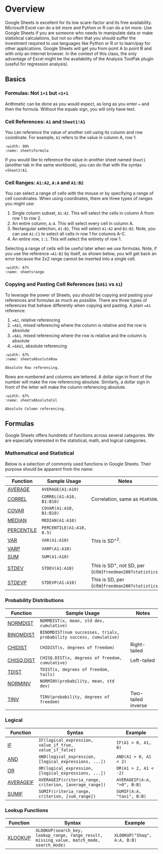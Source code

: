 # Overview

Google Sheets is excellent for its low scare-factor and its free availability. Microsoft Excel can do a bit more and Python or R can do a lot more. Use Google Sheets if you are someone who needs to manipulate data or make statistical calculations, but not so often that you should suffer the investment required to use languages like Python or R or to learn/pay for other applications. Google Sheets will get you from point A to point B and with only an internet browser. In the context of this class, the only advantage of Excel might be the availability of the Analysis ToolPak plugin (useful for regression analysis). 

## Basics

### Formulas: Not `1+1` but `=1+1`

Arithmetic can be done as you would expect, as long as you enter `=` and then the formula. Without the equals sign, you will only have text. 

### Cell References: `A1` and `Sheet1!A1`

You can reference the value of another cell using its column and row coordinate. For example, `A1` refers to the value in column A, row 1. 

```{figure} images/tikz/sheetsFormula.svg
:width: 90%
:name: sheetsformula

```

If you would like to reference the value in another sheet named `Sheet1` (another tab in the same workbook), you can do that with the syntax `=Sheet1!A1`. 

### Cell Ranges: `A1:A2`, `A:A` and `A1:B2`

You can select a range of cells with the mouse or by specifying a range of cell coordinates. When using coordinates, there are three types of ranges you might use:

1. Single column subset, `A1:A2`. This will select the cells in column A from row 1 to row 2.
2. An entire column, `A:A`. This will select every cell in column A.
3. Rectangular selection, `A1:B2`, This will select `A1:A2` and `B1:B2`. Note, you can use `A1:C1` to select all cells in row 1 for columns A-C.
4. An entire row, `1:1`. This will select the entirety of row 1.

Selecting a range of cells will be useful later when we use formulas. Note, if you use the reference `=A1:B2` by itself, as shown below, you will get back an error because the 2x2 range cannot be inserted into a single cell.


```{figure} images/tikz/sheetsRange.svg
:width: 67%
:name: sheetsrange

```

### Copying and Pasting Cell References (`$A$1` vs `A1`)

To leverage the power of Sheets, you should be copying and pasting your references and formulas as much as possible. There are three types of references that behave differently when copying and pasting. A plain `=A1` reference:

1. `=A1`, relative referencing
2. `=A$1`, mixed referencing where the column is relative and the row is absolute
3. `=$A1`, mixed referencing where the row is relative and the column is absolute
4. `=$A$1`, absolute referencing

```{figure} images/tikz/sheetsAbsoluteRow.svg
:width: 67%
:name: sheetsAbsoluteRow

Absolute Row referencing.
```

Rows are numbered and columns are lettered. A dollar sign in front of the number will make the row referencing absolute. Similarly, a dollar sign in front of the letter will make the column referencing absolute. 

```{figure} images/tikz/sheetsAbsoluteColumn.svg
:width: 67%
:name: sheetsAbsoluteCol

Absolute Column referencing.
```

## Formulas

Google Sheets offers hundreds of functions across several categories. We are especially interested in the statistical, math, and logical categories.

### Mathematical and Statistical

Below is a selection of commonly used functions in Google Sheets. Their purpose should be apparent from the name:

| Function | Sample Usage | Notes |
|----------|--------------|-------|
| [AVERAGE](https://support.google.com/docs/answer/3093615?hl=en) | `AVERAGE(A1:A10)` |  |
| [CORREL](https://support.google.com/docs/answer/3093990?hl=en) | `CORREL(A1:A10, B1:B10)` | Correlation, same as `PEARSON`. |
| [COVAR](https://support.google.com/docs/answer/3093993?hl=en) | `COVAR(A1:A10, B1:B10)` |  |
| [MEDIAN](https://support.google.com/docs/answer/3094025) | `MEDIAN(A1:A10)` |  |
| [PERCENTILE](https://support.google.com/docs/answer/3267350) | `PERCENTILE(A1:A10, 0.5)` |  |
| [VAR](https://support.google.com/docs/answer/3094063) | `VAR(A1:A10)` | This is SD${^{+}}^2$. |
| [VARP](https://support.google.com/docs/answer/3094113?hl=en) | `VARP(A1:A10)` |  |
| [SUM](https://support.google.com/docs/answer/3093669) | `SUM(A1:A10)` |  |
| [STDEV](https://support.google.com/docs/answer/3094054?hl=en) | `STDEV(A1:A10)` | This is SD$^{+}$, not SD, per {cite}`freedman2007statistics`. |
| [STDEVP](https://support.google.com/docs/answer/3094105) | `STDEVP(A1:A10)` | This is SD, per {cite}`freedman2007statistics`. |


### Probability Distributions

| Function | Sample Usage | Notes |
|----------|--------------|-------|
| [NORMDIST](https://support.google.com/docs/answer/3094021) | `NORMDIST(x, mean, std dev, cumulative)` |  |
| [BINOMDIST](https://support.google.com/docs/answer/3093987) | `BINOMDIST(num successes, trials, probability success, cumulative)` |  |
| [CHIDIST](https://support.google.com/docs/answer/7003346) | `CHIDIST(x, degrees of freedom)` | Right-tailed |
| [CHISQ.DIST](https://support.google.com/docs/answer/7003347) | `CHISQ.DIST(x, degrees of freedom, cumulative)` | Left-tailed |
| [TDIST](https://support.google.com/docs/answer/3295914) | `TDIST(x, degrees of freedom, tails)` |  |
| [NORMINV](https://support.google.com/docs/answer/3094022) | `NORMINV(probability, mean, std dev)` |  |
| [TINV](https://support.google.com/docs/answer/6055811) | `TINV(probability, degrees of freedom)` | Two-tailed inverse |

### Logical

| Function | Syntax | Example |
|----------|--------|---------|
| [IF](https://support.google.com/docs/answer/3093364) | `IF(logical_expression, value_if_true, value_if_false)` | `IF(A1 > 0, A1, 0)` |
| [AND](https://support.google.com/docs/answer/3093301) | `AND(logical_expression, [logical_expressions, ...])` | `AND(A1 > 0, A1 < 2)` |
| [OR](https://support.google.com/docs/answer/3093306) | `OR(logical_expression, [logical_expressions, ...])` | `OR(A1 > 2, A1 < -2)` |
| [AVERAGEIF](https://support.google.com/docs/answer/3256529) | `AVERAGEIF(criteria_range, criterion, [average_range])` | `AVERAGEIF(A:A, ">0", B:B)` |
| [SUMIF](https://support.google.com/docs/answer/3093583) | `SUMIF(criteria_range, criterion, [sum_range])` | `SUMIF(A:A, "taxi", B:B)` |

### Lookup Functions

| Function | Syntax | Example |
|----------|--------|---------|
| [XLOOKUP](https://support.google.com/docs/answer/12405947) | `XLOOKUP(search_key, lookup_range, range_result, missing_value, match_mode, search_mode)` | `XLOOKUP("Shaq", A:A, B:B)` |
